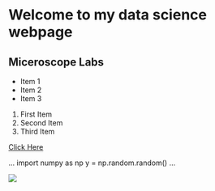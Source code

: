 # Welcome to my data science webpage

## Miceroscope Labs
- Item 1
- Item 2
- Item 3

1.  First Item 
2.  Second Item 
3.  Third Item 

[Click Here](https://mpcrlab.com)

...
import numpy as np
y = np.random.random()
...

<img src="https://th.bing.com/th/id/OIP.eWpR9rZc8Q8eO6lik4_FwAHaET?w=291&h=180&c=7&r=0&o=5&dpr=1.3&pid=1.7">
